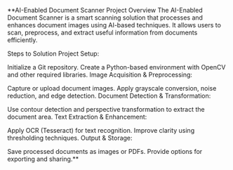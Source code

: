 
**AI-Enabled Document Scanner
Project Overview
The AI-Enabled Document Scanner is a smart scanning solution that processes and enhances document images using AI-based techniques. It allows users to scan, preprocess, and extract useful information from documents efficiently.

Steps to Solution
Project Setup:

Initialize a Git repository.
Create a Python-based environment with OpenCV and other required libraries.
Image Acquisition & Preprocessing:

Capture or upload document images.
Apply grayscale conversion, noise reduction, and edge detection.
Document Detection & Transformation:

Use contour detection and perspective transformation to extract the document area.
Text Extraction & Enhancement:

Apply OCR (Tesseract) for text recognition.
Improve clarity using thresholding techniques.
Output & Storage:

Save processed documents as images or PDFs.
Provide options for exporting and sharing.**
